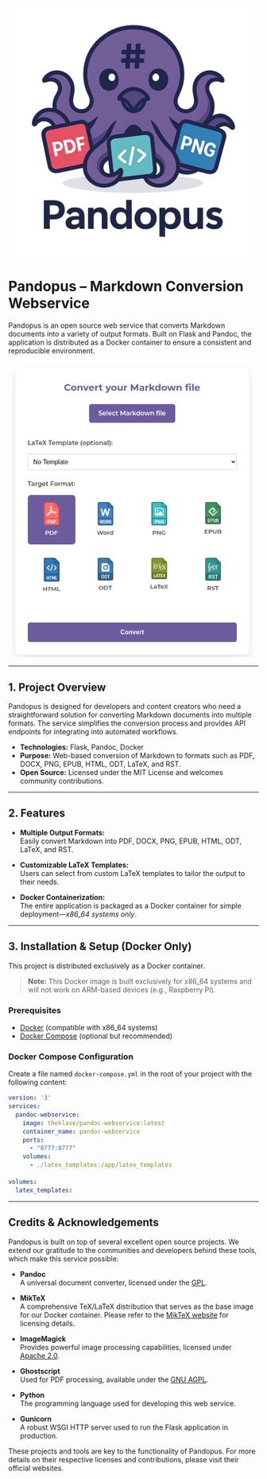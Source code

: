 ![Pandopus](app/static/pandopus.png)

# Pandopus – Markdown Conversion Webservice

Pandopus is an open source web service that converts Markdown documents into a variety of output formats. Built on Flask and Pandoc, the application is distributed as a Docker container to ensure a consistent and reproducible environment. 

![Screenshot](app/static/Screenshot.png)

---

## 1. Project Overview

Pandopus is designed for developers and content creators who need a straightforward solution for converting Markdown documents into multiple formats. The service simplifies the conversion process and provides API endpoints for integrating into automated workflows.

- **Technologies:** Flask, Pandoc, Docker
- **Purpose:** Web-based conversion of Markdown to formats such as PDF, DOCX, PNG, EPUB, HTML, ODT, LaTeX, and RST.
- **Open Source:** Licensed under the MIT License and welcomes community contributions.

---

## 2. Features

- **Multiple Output Formats:**  
  Easily convert Markdown into PDF, DOCX, PNG, EPUB, HTML, ODT, LaTeX, and RST.

- **Customizable LaTeX Templates:**  
  Users can select from custom LaTeX templates to tailor the output to their needs.

- **Docker Containerization:**  
  The entire application is packaged as a Docker container for simple deployment—*x86_64 systems only*.

---

## 3. Installation & Setup (Docker Only)

This project is distributed exclusively as a Docker container.
> **Note:** This Docker image is built exclusively for x86_64 systems and will not work on ARM-based devices (e.g., Raspberry Pi).

### Prerequisites

- [Docker](https://www.docker.com/) (compatible with x86_64 systems)
- [Docker Compose](https://docs.docker.com/compose/) (optional but recommended)

### Docker Compose Configuration

Create a file named `docker-compose.yml` in the root of your project with the following content:

```yaml
version: '3'
services:
  pandoc-webservice:
    image: theklave/pandoc-webservice:latest
    container_name: pandoc-webservice
    ports:
      - "8777:8777"
    volumes:
      - ./latex_templates:/app/latex_templates

volumes:
  latex_templates:
```

---

## Credits & Acknowledgements

Pandopus is built on top of several excellent open source projects. We extend our gratitude to the communities and developers behind these tools, which make this service possible:

- **Pandoc**  
  A universal document converter, licensed under the [GPL](https://www.gnu.org/licenses/gpl-3.0.html).

- **MikTeX**  
  A comprehensive TeX/LaTeX distribution that serves as the base image for our Docker container. Please refer to the [MikTeX website](https://miktex.org/) for licensing details.

- **ImageMagick**  
  Provides powerful image processing capabilities, licensed under [Apache 2.0](https://imagemagick.org/script/license.php).

- **Ghostscript**  
  Used for PDF processing, available under the [GNU AGPL](https://www.gnu.org/licenses/agpl-3.0.html).

- **Python**  
  The programming language used for developing this web service.

- **Gunicorn**  
  A robust WSGI HTTP server used to run the Flask application in production.

These projects and tools are key to the functionality of Pandopus. For more details on their respective licenses and contributions, please visit their official websites.
